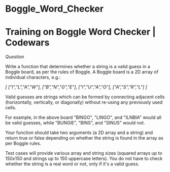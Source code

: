 # Boggle_Word_Checker

# Training on Boggle Word Checker | Codewars

*Question* 

Write a function that determines whether a string is a valid guess in a Boggle board, as per the rules of Boggle. A Boggle board is a 2D array of individual characters, e.g.:

*[ ["I","L","A","W"],
  ["B","N","G","E"],
  ["I","U","A","O"],
  ["A","S","R","L"] ]*


Valid guesses are strings which can be formed by connecting adjacent cells (horizontally, vertically, or diagonally) without re-using any previously used cells.

For example, in the above board "BINGO", "LINGO", and "ILNBIA" would all be valid guesses, while "BUNGIE", "BINS", and "SINUS" would not.

Your function should take two arguments (a 2D array and a string) and return true or false depending on whether the string is found in the array as per Boggle rules.

Test cases will provide various array and string sizes (squared arrays up to 150x150 and strings up to 150 uppercase letters). You do not have to check whether the string is a real word or not, only if it's a valid guess.